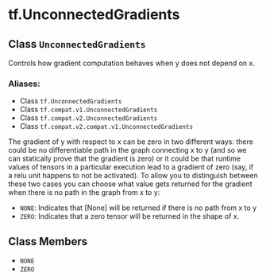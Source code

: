 <div itemscope itemtype="http://developers.google.com/ReferenceObject">
<meta itemprop="name" content="tf.UnconnectedGradients" />
<meta itemprop="path" content="Stable" />
<meta itemprop="property" content="NONE"/>
<meta itemprop="property" content="ZERO"/>
</div>

# tf.UnconnectedGradients

## Class `UnconnectedGradients`

Controls how gradient computation behaves when y does not depend on x.



### Aliases:

* Class `tf.UnconnectedGradients`
* Class `tf.compat.v1.UnconnectedGradients`
* Class `tf.compat.v2.UnconnectedGradients`
* Class `tf.compat.v2.compat.v1.UnconnectedGradients`

<!-- Placeholder for "Used in" -->

The gradient of y with respect to x can be zero in two different ways: there
could be no differentiable path in the graph connecting x to y (and so we can
statically prove that the gradient is zero) or it could be that runtime values
of tensors in a particular execution lead to a gradient of zero (say, if a
relu unit happens to not be activated). To allow you to distinguish between
these two cases you can choose what value gets returned for the gradient when
there is no path in the graph from x to y:

* `NONE`: Indicates that [None] will be returned if there is no path from x
  to y
* `ZERO`: Indicates that a zero tensor will be returned in the shape of x.

## Class Members

* `NONE` <a id="NONE"></a>
* `ZERO` <a id="ZERO"></a>
